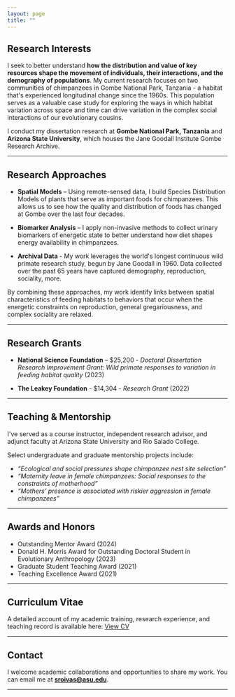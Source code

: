 ```yaml
---
layout: page
title: ""
---
```

## Research Interests
I seek to better understand **how the distribution and value of key resources shape the movement of individuals, their interactions, and the demography of populations**. My current research focuses on two communities of chimpanzees in Gombe National Park, Tanzania - a habitat that's experienced longitudinal change since the 1960s. This population serves as a valuable case study for exploring the ways in which habitat variation across space and time can drive variation in the complex social interactions of our evolutionary cousins.

I conduct my dissertation research at **Gombe National Park, Tanzania** and **Arizona State University**, which houses the Jane Goodall Institute Gombe Research Archive.


---

## Research Approaches
- **Spatial Models** – Using remote-sensed data, I build Species Distribution Models of plants that serve as important foods for chimpanzees. This allows us to see how the quality and distribution of foods has changed at Gombe over the last four decades.

- **Biomarker Analysis** – I apply non-invasive methods to collect urinary biomarkers of energetic state to better understand how diet shapes energy availability in chimpanzees.

- **Archival Data** - My work leverages the world's longest continuous wild primate research study, begun by Jane Goodall in 1960. Data collected over the past 65 years have captured demography, reproduction, sociality, more. 

By combining these approaches, my work identify links between spatial characteristics of feeding habitats to behaviors that occur when the energetic constraints on reproduction, general gregariousness, and complex sociality are relaxed. 


---

## Research Grants
- **National Science Foundation** – $25,200 - _Doctoral Dissertation Research Improvement Grant: Wild primate responses to variation in feeding habitat quality_ (2023)

- **The Leakey Foundation** - $14,304 - _Research Grant_ (2022)


---

## Teaching & Mentorship
I've served as a course instructor, independent research advisor, and adjunct faculty at Arizona State University and Rio Salado College.

Select undergraduate and graduate mentorship projects include:
- _“Ecological and social pressures shape chimpanzee nest site selection”_
- _“Maternity leave in female chimpanzees: Social responses to the constraints of motherhood”_
- _“Mothers’ presence is associated with riskier aggression in female chimpanzees”_

---

## Awards and Honors
 - Outstanding Mentor Award (2024)
 - Donald H. Morris Award for Outstanding Doctoral Student in Evolutionary Anthropology (2023)
 - Graduate Student Teaching Award (2021)
 - Teaching Excellence Award (2021)

---

## Curriculum Vitae
A detailed account of my academic training, research experience, and teaching record is available here:  [View CV](/cv)  

---

## Contact
I welcome academic collaborations and opportunities to share my work.  You can email me at   **sroivas@asu.edu**.

---

